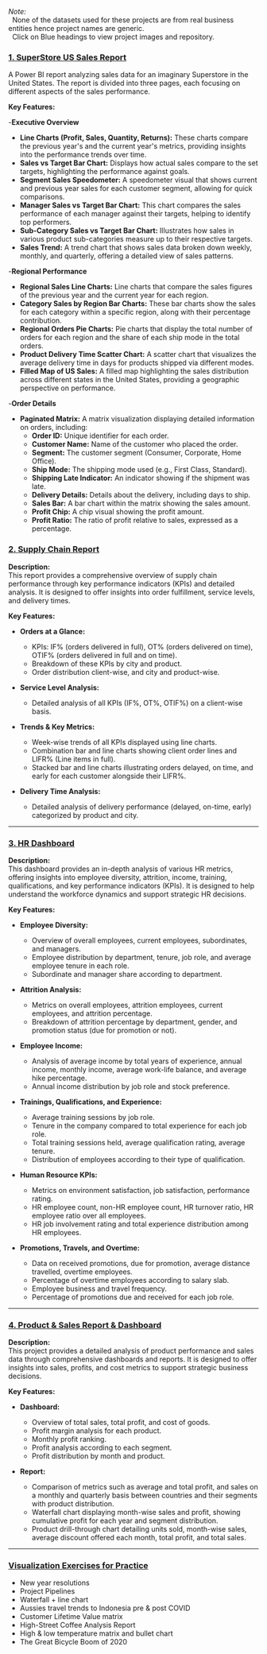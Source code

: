 *Note:<br>* 
  &nbsp; None of the datasets used for these projects are from real business entities hence project names are generic.<br>
  &nbsp; Click on Blue headings to view project images and repository.

### [1. SuperStore US Sales Report](https://sampreett.github.io/Supply-Chain-Report/)

A Power BI report analyzing sales data for an imaginary Superstore in the United States. The report is divided into three pages, each focusing on different aspects of the sales performance.

**Key Features:**

-**Executive Overview**
  - **Line Charts (Profit, Sales, Quantity, Returns):** These charts compare the previous year's and the current year's metrics, providing insights into the performance trends over time.
  - **Sales vs Target Bar Chart:** Displays how actual sales compare to the set targets, highlighting the performance against goals.
  - **Segment Sales Speedometer:** A speedometer visual that shows current and previous year sales for each customer segment, allowing for quick comparisons.
  - **Manager Sales vs Target Bar Chart:** This chart compares the sales performance of each manager against their targets, helping to identify top performers.
  - **Sub-Category Sales vs Target Bar Chart:** Illustrates how sales in various product sub-categories measure up to their respective targets.
  - **Sales Trend:** A trend chart that shows sales data broken down weekly, monthly, and quarterly, offering a detailed view of sales patterns.

-**Regional Performance**
  
  - **Regional Sales Line Charts:** Line charts that compare the sales figures of the previous year and the current year for each region.
  - **Category Sales by Region Bar Charts:** These bar charts show the sales for each category within a specific region, along with their percentage contribution.
  - **Regional Orders Pie Charts:** Pie charts that display the total number of orders for each region and the share of each ship mode in the total orders.
  - **Product Delivery Time Scatter Chart:** A scatter chart that visualizes the average delivery time in days for products shipped via different modes.
  - **Filled Map of US Sales:** A filled map highlighting the sales distribution across different states in the United States, providing a geographic perspective on performance.

-**Order Details**

  - **Paginated Matrix:** A matrix visualization displaying detailed information on orders, including:
    - **Order ID:** Unique identifier for each order.
    - **Customer Name:** Name of the customer who placed the order.
    - **Segment:** The customer segment (Consumer, Corporate, Home Office).
    - **Ship Mode:** The shipping mode used (e.g., First Class, Standard).
    - **Shipping Late Indicator:** An indicator showing if the shipment was late.
    - **Delivery Details:** Details about the delivery, including days to ship.
    - **Sales Bar:** A bar chart within the matrix showing the sales amount.
    - **Profit Chip:** A chip visual showing the profit amount.
    - **Profit Ratio:** The ratio of profit relative to sales, expressed as a percentage.

### [2. Supply Chain Report](https://sampreett.github.io/Supply-Chain-Report/)

**Description:**  
This report provides a comprehensive overview of supply chain performance through key performance indicators (KPIs) and detailed analysis. It is designed to offer insights into order fulfillment, service levels, and delivery times.

**Key Features:**

- **Orders at a Glance:**
  - KPIs: IF% (orders delivered in full), OT% (orders delivered on time), OTIF% (orders delivered in full and on time).
  - Breakdown of these KPIs by city and product.
  - Order distribution client-wise, and city and product-wise.

- **Service Level Analysis:**
  - Detailed analysis of all KPIs (IF%, OT%, OTIF%) on a client-wise basis.

- **Trends & Key Metrics:**
  - Week-wise trends of all KPIs displayed using line charts.
  - Combination bar and line charts showing client order lines and LIFR% (Line items in full).
  - Stacked bar and line charts illustrating orders delayed, on time, and early for each customer alongside their LIFR%.

- **Delivery Time Analysis:**
  - Detailed analysis of delivery performance (delayed, on-time, early) categorized by product and city.

---

### [3. HR Dashboard](https://sampreett.github.io/HR-Dashboard/)

**Description:**  
This dashboard provides an in-depth analysis of various HR metrics, offering insights into employee diversity, attrition, income, training, qualifications, and key performance indicators (KPIs). It is designed to help understand the workforce dynamics and support strategic HR decisions.

**Key Features:**

- **Employee Diversity:**
  - Overview of overall employees, current employees, subordinates, and managers.
  - Employee distribution by department, tenure, job role, and average employee tenure in each role.
  - Subordinate and manager share according to department.

- **Attrition Analysis:**
  - Metrics on overall employees, attrition employees, current employees, and attrition percentage.
  - Breakdown of attrition percentage by department, gender, and promotion status (due for promotion or not).

- **Employee Income:**
  - Analysis of average income by total years of experience, annual income, monthly income, average work-life balance, and average hike percentage.
  - Annual income distribution by job role and stock preference.

- **Trainings, Qualifications, and Experience:**
  - Average training sessions by job role.
  - Tenure in the company compared to total experience for each job role.
  - Total training sessions held, average qualification rating, average tenure.
  - Distribution of employees according to their type of qualification.

- **Human Resource KPIs:**
  - Metrics on environment satisfaction, job satisfaction, performance rating.
  - HR employee count, non-HR employee count, HR turnover ratio, HR employee ratio over all employees.
  - HR job involvement rating and total experience distribution among HR employees.

- **Promotions, Travels, and Overtime:**
  - Data on received promotions, due for promotion, average distance travelled, overtime employees.
  - Percentage of overtime employees according to salary slab.
  - Employee business and travel frequency.
  - Percentage of promotions due and received for each job role.

---

### [4. Product & Sales Report & Dashboard](https://sampreett.github.io/Product-Sales-Report-Dashboard/)

**Description:**  
This project provides a detailed analysis of product performance and sales data through comprehensive dashboards and reports. It is designed to offer insights into sales, profits, and cost metrics to support strategic business decisions.

**Key Features:**

- **Dashboard:**
  - Overview of total sales, total profit, and cost of goods.
  - Profit margin analysis for each product.
  - Monthly profit ranking.
  - Profit analysis according to each segment.
  - Profit distribution by month and product.

- **Report:**
  - Comparison of metrics such as average and total profit, and sales on a monthly and quarterly basis between countries and their segments with product distribution.
  - Waterfall chart displaying month-wise sales and profit, showing cumulative profit for each year and segment distribution.
  - Product drill-through chart detailing units sold, month-wise sales, average discount offered each month, total profit, and total sales.

---

### [Visualization Exercises for Practice](https://sampreett.github.io/Visualization-Exercises-for-practice-/)

- New year resolutions
- Project Pipelines
- Waterfall + line chart
- Aussies travel trends to Indonesia pre & post COVID
- Customer Lifetime Value matrix
- High-Street Coffee Analysis Report
- High & low temperature matrix and bullet chart
- The Great Bicycle Boom of 2020

